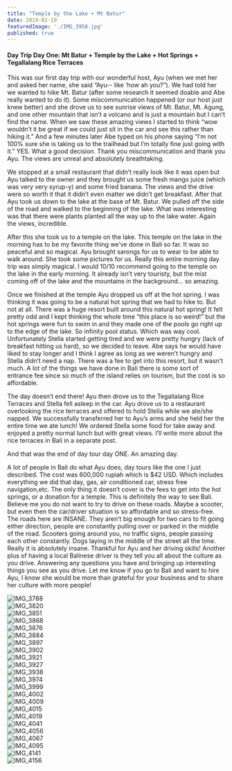 ```yaml
---
title: "Temple by the Lake + Mt Batur"
date: 2019-02-19
featuredImage: './IMG_3958.jpg'
published: true
---
```


#### Day Trip Day One: Mt Batur + Temple by the Lake + Hot Springs + Tegallalang Rice Terraces 

This was our first day trip with our wonderful host, Ayu (when we met her and asked her name, she said “Ayu-- like ‘how ah you?”). We had told her we wanted to hike Mt. Batur (after some research it seemed doable and Abe really wanted to do it). Some miscommunication happened (or our host just knew better) and she drove us to see sunrise views of Mt. Batur, Mt. Agung, and one other mountain that isn’t a volcano and is just a mountain but I can’t find the name. When we saw these amazing views I started to think “wow wouldn’t it be great if we could just sit in the car and see this rather than hiking it.” And a few minutes later Abe typed on his phone saying “I’m not 100% sure she is taking us to the trailhead but I’m totally fine just going with it.” YES. What a good decision. Thank you miscommunication and thank you Ayu. The views are unreal and absolutely breathtaking. 

We stopped at a small restaurant that didn’t really look like it was open but Ayu talked to the owner and they brought us some fresh mango juice (which was very very syrup-y) and some fried banana. The views and the drive were so worth it that it didn’t even matter we didn’t get breakfast. After that Ayu took us down to the lake at the base of Mt. Batur. We pulled off the side of the road and walked to the beginning of the lake. What was interesting was that there were plants planted all the way up to the lake water. Again the views, incredible. 

After this she took us to a temple on the lake. This temple on the lake in the morning has to be my favorite thing we’ve done in Bali so far. It was so peaceful and so magical. Ayu brought sarongs for us to wear to be able to walk around. She took some pictures for us. Really this entire morning day trip was simply magical. I would 10/10 recommend going to the temple on the lake in the early morning. It already isn’t very touristy, but the mist coming off of the lake and the mountains in the background… so amazing. 

Once we finished at the temple Ayu dropped us off at the hot spring. I was thinking it was going to be a natural hot spring that we had to hike to. But not at all. There was a huge resort built around this natural hot spring! It felt pretty odd and I kept thinking the whole time “this place is so weird!” but the hot springs were fun to swim in and they made one of the pools go right up to the edge of the lake. So infinity pool status. Which was way cool. Unfortunately Stella started getting tired and we were pretty hungry (lack of breakfast hitting us hard), so we decided to leave. Abe says he would have liked to stay longer and I think I agree as long as we weren’t hungry and Stella didn’t need a nap. There was a fee to get into this resort, but it wasn’t much. A lot of the things we have done in Bali there is some sort of entrance fee since so much of the island relies on tourism, but the cost is so affordable.

The day doesn’t end there! Ayu then drove us to the Tegallalang Rice Terraces and Stella fell asleep in the car. Ayu drove us to a restaurant overlooking the rice terraces and offered to hold Stella while we ate/she napped. We successfully transferred her to Ayu’s arms and she held her the entire time we ate lunch! We ordered Stella some food for take away and enjoyed a pretty normal lunch but with great views. I’ll write more about the rice terraces in Bali in a separate post. 

And that was the end of day tour day ONE. An amazing day. 

A lot of people in Bali do what Ayu does, day tours like the one I just described. The cost was 600,000 rupiah which is $42 USD. Which includes everything we did that day, gas, air conditioned car, stress free navigation,etc. The only thing it doesn’t cover is the fees to get into the hot springs, or a donation for a temple. This is definitely the way to see Bali. Believe me you do not want to try to drive on these roads. Maybe a scooter, but even then the car/driver situation is so affordable and so stress-free. The roads here are INSANE. They aren’t big enough for two cars to fit going either direction, people are constantly pulling over or parked in the middle of the road. Scooters going around you, no traffic signs, people passing each other constantly. Dogs laying in the middle of the street all the time. Really it is absolutely insane. Thankful for Ayu and her driving skills! Another plus of having a local Balinese driver is they tell you all about the culture as you drive. Answering any questions you have and bringing up interesting things you see as you drive. Let me know if you go to Bali and want to hire Ayu, I know she would be more than grateful for your business and to share her culture with more people!

![IMG_3788](/IMG_3788.jpg)
<br/>
![IMG_3820](/IMG_3820.jpg)
<br/>
![IMG_3851](/IMG_3851.jpg)
<br/>
![IMG_3868](/IMG_3868.jpg)
<br/>
![IMG_3876](/IMG_3876.jpg)
<br/>
![IMG_3884](/IMG_3884.jpg)
<br/>
![IMG_3897](/IMG_3897.jpg)
<br/>
![IMG_3902](/IMG_3902.jpg)
<br/>
![IMG_3921](/IMG_3921.jpg)
<br/>
![IMG_3927](/IMG_3927.jpg)
<br/>
![IMG_3938](/IMG_3938.jpg)
<br/>
![IMG_3974](/IMG_3974.jpg)
<br/>
![IMG_3999](/IMG_3999.jpg)
<br/>
![IMG_4002](/IMG_4002.jpg)
<br/>
![IMG_4009](/IMG_4009.jpg)
<br/>
![IMG_4015](/IMG_4015.jpg)
<br/>
![IMG_4019](/IMG_4019.jpg)
<br/>
![IMG_4041](/IMG_4041.jpg)
<br/>
![IMG_4056](/IMG_4056.jpg)
<br/>
![IMG_4067](/IMG_4067.jpg)
<br/>
![IMG_4095](/IMG_4095.jpg)
<br/>
![IMG_4141](/IMG_4141.jpg)
<br/>
![IMG_4156](/IMG_4156.jpg)
<br/>